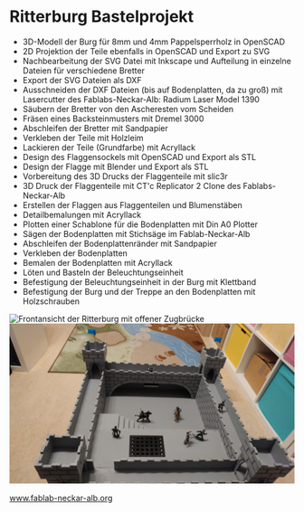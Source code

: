 # Ritterburg Bastelprojekt

- 3D-Modell der Burg für 8mm und 4mm Pappelsperrholz in OpenSCAD
- 2D Projektion der Teile ebenfalls in OpenSCAD und Export zu SVG
- Nachbearbeitung der SVG Datei mit Inkscape und Aufteilung in einzelne Dateien für verschiedene Bretter
- Export der SVG Dateien als DXF
- Ausschneiden der DXF Dateien (bis auf Bodenplatten, da zu groß) mit Lasercutter des Fablabs-Neckar-Alb: Radium Laser Model 1390
- Säubern der Bretter von den Ascheresten vom Scheiden
- Fräsen eines Backsteinmusters mit Dremel 3000
- Abschleifen der Bretter mit Sandpapier
- Verkleben der Teile mit Holzleim
- Lackieren der Teile (Grundfarbe) mit Acryllack
- Design des Flaggensockels mit OpenSCAD und Export als STL
- Design der Flagge mit Blender und Export als STL
- Vorbereitung des 3D Drucks der Flaggenteile mit slic3r
- 3D Druck der Flaggenteile mit CT'c Replicator 2 Clone des Fablabs-Neckar-Alb
- Erstellen der Flaggen aus Flaggenteilen und Blumenstäben
- Detailbemalungen mit Acryllack
- Plotten einer Schablone für die Bodenplatten mit Din A0 Plotter
- Sägen der Bodenplatten mit Stichsäge im Fablab-Neckar-Alb
- Abschleifen der Bodenplattenränder mit Sandpapier
- Verkleben der Bodenplatten
- Bemalen der Bodenplatten mit Acryllack
- Löten und Basteln der Beleuchtungseinheit
- Befestigung der Beleuchtungseinheit in der Burg mit Klettband
- Befestigung der Burg und der Treppe an den Bodenplatten mit Holzschrauben

![Frontansicht der Ritterburg mit offener Zugbrücke](https://github.com/conbart/ritterburg/raw/master/15-Ritterburg-Vorne-Zugbr%C3%BCcke-offen.jpg "Frontansicht der Ritterburg mit offener Zugbrücke")
![Rückansicht der Ritterburg](https://github.com/conbart/ritterburg/blob/master/17-Ritterburg-Hinten.jpg "Rückansicht der Ritterburg")

www.fablab-neckar-alb.org
